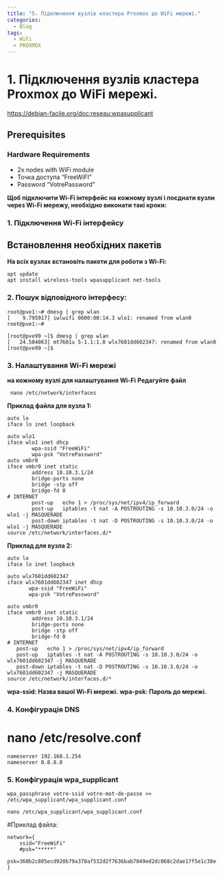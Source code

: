 ```yaml
---
title: "5. Підключення вузлів кластера Proxmox до WiFi мережі."
categories:
  - Blog
tags:
  - WiFi
  - PROXMOX
---
```


# 1. Підключення вузлів кластера Proxmox до WiFi мережі.

https://debian-facile.org/doc:reseau:wpasupplicant

## Prerequisites

### Hardware Requirements
- 2x nodes with WiFi module
- Точка доступа “FreeWiFI”
- Password “VotrePassword”

**Щоб підключити Wi-Fi інтерфейс на кожному вузлі і поєднати вузли через Wi-Fi мережу, необхідно виконати такі кроки:**

### 1. Підключення Wi-Fi інтерфейсу

## Встановлення необхідних пакетів

**На всіх вузлах встановіть пакети для роботи з Wi-Fi:**
```
apt update
apt install wireless-tools wpasupplicant net-tools
```
### 2. Пошук відповідного інтерфесу:
```
root@pve1:~# dmesg | grep wlan
[    9.795917] iwlwifi 0000:00:14.3 wlo1: renamed from wlan0
root@pve1:~#

[root@pve99 ~]$ dmesg | grep wlan
[   24.504063] mt7601u 5-1.1:1.0 wlx7601dd602347: renamed from wlan0
[root@pve99 ~]$
```
### 3. Налаштування Wi-Fi мережі

**на кожному вузлі для налаштування Wi-Fi**
**Редагуйте файл**
```
 nano /etc/network/interfaces
```
**Приклад файла для вузла 1:**
```
auto lo
iface lo inet loopback

auto wlo1
iface wlo1 inet dhcp
        wpa-ssid "FreeWiFi"
        wpa-psk "VotrePassword"
auto vmbr0
iface vmbr0 inet static
        address 10.10.3.1/24
        bridge-ports none
        bridge -stp off
        bridge-fd 0
# INTERNET
        post-up   echo 1 > /proc/sys/net/ipv4/ip_forward
        post-up   iptables -t nat -A POSTROUTING -s 10.10.3.0/24 -o wlo1 -j MASQUERADE
        post-down iptables -t nat -D POSTROUTING -s 10.10.3.0/24 -o wlo1 -j MASQUERADE
source /etc/network/interfaces.d/*
```
**Приклад для вузла 2:**
```
auto lo
iface lo inet loopback

auto wlx7601dd602347
iface wlx7601dd602347 inet dhcp
       wpa-ssid "FreeWiFi"
       wpa-psk "VotrePassword"

auto vmbr0
iface vmbr0 inet static
        address 10.10.3.1/24
        bridge-ports none
        bridge -stp off
        bridge-fd 0
# INTERNET
   post-up   echo 1 > /proc/sys/net/ipv4/ip_forward
   post-up   iptables -t nat -A POSTROUTING -s 10.10.3.0/24 -o wlx7601dd602347 -j MASQUERADE
   post-down iptables -t nat -D POSTROUTING -s 10.10.3.0/24 -o wlx7601dd602347 -j MASQUERADE
source /etc/network/interfaces.d/*
```
**wpa-ssid: Назва вашої Wi-Fi мережі.**
**wpa-psk: Пароль до мережі.**

### 4. Конфігурація DNS
# nano /etc/resolve.conf
```
nameserver 192.168.1.254
nameserver 8.8.8.8 
```
### 5. Конфігурація wpa_supplicant
```
wpa_passphrase votre-ssid votre-mot-de-passe >> /etc/wpa_supplicant/wpa_supplicant.conf
```

```
nano /etc/wpa_supplicant/wpa_supplicant.conf
```
#Приклад файла:
```
network={
	ssid="FreeWiFi"
	#psk="*****"
	psk=360b2c805ecd920b79a370af532d2f7636bab7049ed2dc068c2dae17f5e1c38e
}
```

